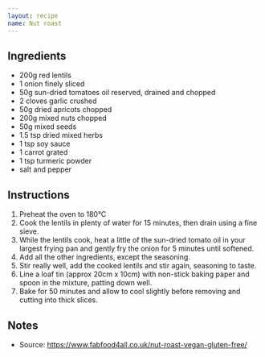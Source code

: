 ```yaml
---
layout: recipe
name: Nut roast
---
```


## Ingredients

- 200g red lentils
- 1 onion finely sliced
- 50g sun-dried tomatoes oil reserved, drained and chopped
- 2 cloves garlic crushed
- 50g dried apricots chopped
- 200g mixed nuts chopped
- 50g mixed seeds
- 1.5 tsp dried mixed herbs
- 1 tsp soy sauce
- 1 carrot grated
- 1 tsp turmeric powder
- salt and pepper

## Instructions

1. Preheat the oven to 180°C
2. Cook the lentils in plenty of water for 15 minutes, then drain using a fine sieve.
3. While the lentils cook, heat a little of the sun-dried tomato oil in your largest frying pan and gently fry the onion for 5 minutes until softened.
4. Add all the other ingredients, except the seasoning.
5. Stir really well, add the cooked lentils and stir again, seasoning to taste.
6. Line a loaf tin (approx 20cm x 10cm) with non-stick baking paper and spoon in the mixture, patting down well.
7. Bake for 50 minutes and allow to cool slightly before removing and cutting into thick slices.

## Notes

- Source: https://www.fabfood4all.co.uk/nut-roast-vegan-gluten-free/
